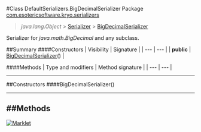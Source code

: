 #Class DefaultSerializers.BigDecimalSerializer
Package [com.esotericsoftware.kryo.serializers](README.md)<br>

> *java.lang.Object* > [Serializer](../Serializer.md) > [BigDecimalSerializer](BigDecimalSerializer.md)



Serializer for *java.math.BigDecimal* and any subclass.


##Summary
####Constructors
| Visibility | Signature |
| --- | --- |
| **public** | [BigDecimalSerializer](#bigdecimalserializer)() |

####Methods
| Type and modifiers | Method signature |
| --- | --- |

---


##Constructors
####BigDecimalSerializer()
> 


---


##Methods
---

[![Marklet](https://img.shields.io/badge/Generated%20by-Marklet-green.svg)](https://github.com/Faylixe/marklet)